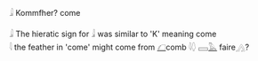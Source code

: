 𓇍 Kommfher? come  

𓇍 The hieratic sign for 𓇍 was similar to 'K' meaning come  
𓇋 the feather in 'come' might come from [𓆎](𓆎)comb 𓇋𓆭 𓈙[𓅓](𓅓) faire[𓂻](𓂻)?  